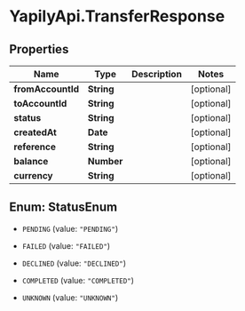 # YapilyApi.TransferResponse

## Properties

Name | Type | Description | Notes
------------ | ------------- | ------------- | -------------
**fromAccountId** | **String** |  | [optional] 
**toAccountId** | **String** |  | [optional] 
**status** | **String** |  | [optional] 
**createdAt** | **Date** |  | [optional] 
**reference** | **String** |  | [optional] 
**balance** | **Number** |  | [optional] 
**currency** | **String** |  | [optional] 



## Enum: StatusEnum


* `PENDING` (value: `"PENDING"`)

* `FAILED` (value: `"FAILED"`)

* `DECLINED` (value: `"DECLINED"`)

* `COMPLETED` (value: `"COMPLETED"`)

* `UNKNOWN` (value: `"UNKNOWN"`)




